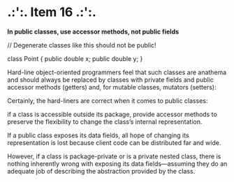 # .:':. Item 16 .:':.
 
**In public classes, use accessor methods, not public fields**

// Degenerate classes like this should not be public!

class Point {
public double x;
public double y;
}


Hard-line object-oriented programmers feel that such classes are anathema and should always be replaced by classes with
private fields and public accessor methods (getters) and, for mutable classes, mutators (setters):


Certainly, the hard-liners are correct when it comes to public classes: 

if a class is accessible outside its package, provide accessor methods to preserve the flexibility to change the class’s internal representation. 


If a public class exposes its data fields, all hope of changing its representation is lost because client code can be distributed far and wide.

However, if a class is package-private or is a private nested class, there is nothing inherently wrong with exposing its data fields—assuming they do an adequate job of describing the abstraction provided by the class.


